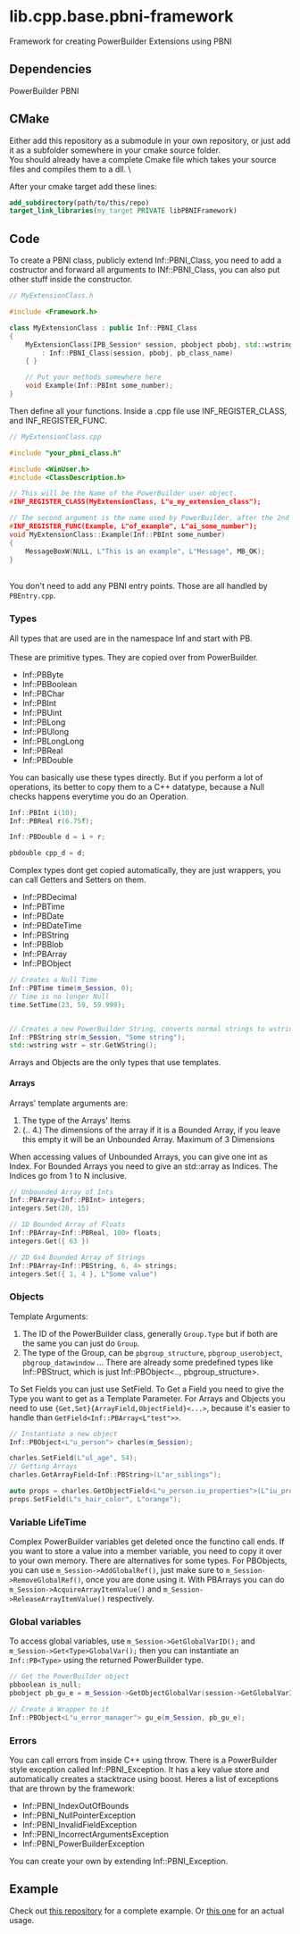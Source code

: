 # lib.cpp.base.pbni-framework
Framework for creating PowerBuilder Extensions using PBNI


## Dependencies
PowerBuilder PBNI

## CMake
Either add this repository as a submodule in your own repository, or just add it as a subfolder somewhere in your cmake source folder. \
You should already have a complete Cmake file which takes your source files and compiles them to a dll. \

After your cmake target add these lines:
```cmake
add_subdirectory(path/to/this/repo)
target_link_libraries(my_target PRIVATE libPBNIFramework)
```

## Code
To create a PBNI class, publicly extend Inf::PBNI_Class, you need to add a costructor and forward all arguments to INf::PBNI_Class, you can also put other stuff inside the constructor.
```cpp
// MyExtensionClass.h

#include <Framework.h>

class MyExtensionClass : public Inf::PBNI_Class
{
	MyExtensionClass(IPB_Session* session, pbobject pbobj, std::wstring pb_class_name)
		: Inf::PBNI_Class(session, pbobj, pb_class_name)
	{ }

	// Put your methods somewhere here
	void Example(Inf::PBInt some_number);
}
```

Then define all your functions. Inside a .cpp file use INF_REGISTER_CLASS, and INF_REGISTER_FUNC.
```cpp
// MyExtensionClass.cpp

#include "your_pbni_class.h"

#include <WinUser.h>
#include <ClassDescription.h>

// This will be the Name of the PowerBuilder user object.
#INF_REGISTER_CLASS(MyExtensionClass, L"u_my_extension_class");

// The second argument is the name used by PowerBuilder, after the 2nd argument, the argument names follow.
#INF_REGISTER_FUNC(Example, L"of_example", L"ai_some_number");
void MyExtensionClass::Example(Inf::PBInt some_number)
{
	MessageBoxW(NULL, L"This is an example", L"Message", MB_OK);
}

```
\
You don't need to add any PBNI entry points. Those are all handled by ``PBEntry.cpp``.


### Types
All types that are used are in the namespace Inf and start with PB. \
\
These are primitive types. They are copied over from PowerBuilder. 

 - Inf::PBByte
 - Inf::PBBoolean
 - Inf::PBChar
 - Inf::PBInt
 - Inf::PBUint
 - Inf::PBLong
 - Inf::PBUlong
 - Inf::PBLongLong
 - Inf::PBReal
 - Inf::PBDouble

You can basically use these types directly. But if you perform a lot of operations, its better to copy them to a C++ datatype, because a Null checks happens everytime you do an Operation.

```cpp
Inf::PBInt i(10);
Inf::PBReal r(6.75f);

Inf::PBDouble d = i + r;

pbdouble cpp_d = d;
```


Complex types dont get copied automatically, they are just wrappers, you can call Getters and Setters on them.

 - Inf::PBDecimal
 - Inf::PBTime
 - Inf::PBDate
 - Inf::PBDateTime
 - Inf::PBString
 - Inf::PBBlob
 - Inf::PBArray
 - Inf::PBObject

```cpp
// Creates a Null Time
Inf::PBTime time(m_Session, 0);
// Time is no longer Null
time.SetTime(23, 59, 59.999);


// Creates a new PowerBuilder String, converts normal strings to wstrings
Inf::PBString str(m_Session, "Some string");
std::wstring wstr = str.GetWString();
```

Arrays and Objects are the only types that use templates.
#### Arrays
Arrays' template arguments are:

 1. The type of the Arrays' Items 
 2. (.. 4.) The dimensions of the array if it is a Bounded Array, if you leave this empty it will be an Unbounded Array. Maximum of 3 Dimensions

When accessing values of Unbounded Arrays, you can give one int as Index. For Bounded Arrays you need to give an std::array as Indices. The Indices go from 1 to N inclusive.

```cpp
// Unbounded Array of Ints
Inf::PBArray<Inf::PBInt> integers;
integers.Set(20, 15)

// 1D Bounded Array of Floats
Inf::PBArray<Inf::PBReal, 100> floats;
integers.Get({ 63 })

// 2D 6x4 Bounded Array of Strings
Inf::PBArray<Inf::PBString, 6, 4> strings;
integers.Set({ 1, 4 }, L"Some value")
```

### Objects
Template Arguments:
 1. The ID of the PowerBuilder class, generally `Group.Type` but if both are the same you can just do `Group`.
 2. The type of the Group, can be `pbgroup_structure`, `pbgroup_userobject`, `pbgroup_datawindow` ... There are already some predefined types like Inf::PBStruct, which is just Inf::PBObject<.., pbgroup_structure>.

To Set Fields you can just use SetField. To Get a Field you need to give the Type you want to get as a Template Parameter. For Arrays and Objects you need to use `{Get,Set}{ArrayField,ObjectField}<...>`, because it's easier to handle than `GetField<Inf::PBArray<L"test">>`.

```cpp
// Instantiate a new object
Inf::PBObject<L"u_person"> charles(m_Session);

charles.SetField(L"ul_age", 54);
// Getting Arrays
charles.GetArrayField<Inf::PBString>(L"ar_siblings");

auto props = charles.GetObjectField<L"u_person.iu_properties">(L"iu_properties");
props.SetField(L"s_hair_color", L"orange");
```


### Variable LifeTime
Complex PowerBuilder variables get deleted once the functino call ends. If you want to store a value into a member variable, you need to copy it over to your own memory. There are alternatives for some types. For PBObjects, you can use ``m_Session->AddGlobalRef()``, just make sure to ``m_Session->RemoveGlobalRef()``, once you are done using it. With PBArrays you can do ``m_Session->AcquireArrayItemValue()`` and ``m_Session->ReleaseArrayItemValue()`` respectively.


### Global variables
To access global variables, use ``m_Session->GetGlobalVarID();`` and ``m_Session->Get<Type>GlobalVar();`` then you can instantiate an `Inf::PB<Type>` using the returned PowerBuilder type.

```cpp	
// Get the PowerBuilder object
pbboolean is_null;
pbobject pb_gu_e = m_Session->GetObjectGlobalVar(session->GetGlobalVarID(L"gu_e"), is_null);

// Create a Wrapper to it
Inf::PBObject<L"u_error_manager"> gu_e(m_Session, pb_gu_e);
```

### Errors
You can call errors from inside C++ using throw. There is a PowerBuilder style exception called Inf::PBNI_Exception. It has a key value store and automatically creates a stacktrace using boost. Heres a list of exceptions that are thrown by the framework:

 - Inf::PBNI_IndexOutOfBounds
 - Inf::PBNI_NullPointerException
 - Inf::PBNI_InvalidFieldException
 - Inf::PBNI_IncorrectArgumentsException
 - Inf::PBNI_PowerBuilderException

You can create your own by extending Inf::PBNI_Exception.


## Example
Check out [this repository](https://github.com/informaticon/div.cpp.base.pbni-framework-usage-example) for a complete example. Or [this one](https://github.com/informaticon/lib.pbni.base.tse) for an actual usage. 
